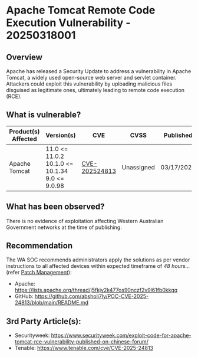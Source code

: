 # Apache Tomcat Remote Code Execution Vulnerability - 20250318001

## Overview

Apache has released a Security Update to address a vulnerability in Apache Tomcat, a widely used open-source web server and servlet container. Attackers could exploit this vulnerability by uploading malicious files disguised as legitimate ones, ultimately leading to remote code execution (RCE).

## What is vulnerable?

| Product(s) Affected | Version(s)                                                  | CVE                                                               | CVSS       | Published  |
| ------------------- | ----------------------------------------------------------- | ----------------------------------------------------------------- | ---------- | ---------- |
| Apache Tomcat       | 11.0 \<= 11.0.2 <br> 10.1.0 \<= 10.1.34 <br> 9.0 \<= 9.0.98 | [CVE-202524813](https://nvd.nist.gov/vuln/detail/CVE-2025-24813) | Unassigned | 03/17/2025 |

## What has been observed?

There is no evidence of exploitation affecting Western Australian Government networks at the time of publishing.

## Recommendation

The WA SOC recommends administrators apply the solutions as per vendor instructions to all affected devices within expected timeframe of *48 hours...* (refer [Patch Management](../guidelines/patch-management.md)):

- Apache: <https://lists.apache.org/thread/j5fkjv2k477os90nczf2v9l61fb0kkgq>
- GitHub: <https://github.com/absholi7ly/POC-CVE-2025-24813/blob/main/README.md>

## 3rd Party Article(s):

- Securityweek: <https://www.securityweek.com/exploit-code-for-apache-tomcat-rce-vulnerability-published-on-chinese-forum/>
- Tenable: https://www.tenable.com/cve/CVE-2025-24813
